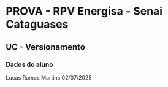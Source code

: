 # PROVA - RPV Energisa - Senai Cataguases

## UC - Versionamento 

### Dados do aluno
Lucas Ramos Martins
02/07/2025